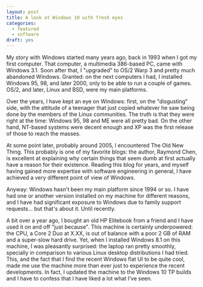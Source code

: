 ```yaml
---
layout: post
title: A look at Windows 10 with fresh eyes
categories:
  - featured
  - software
draft: yes
---
```


My story with Windows started many years ago, back in 1993 when I got my first computer. That computer, a multimedia 386-based PC, came with Windows 3.1. Soon after that, I "upgraded" to OS/2 Warp 3 and pretty much abandoned Windows. Granted: on the next computers I had, I installed Windows 95, 98, and later 2000, only to be able to run a couple of games. OS/2, and later, Linux and BSD, were my main platforms.

Over the years, I have kept an eye on Windows: first, on the "disgusting" side, with the attitude of a teenager that just copied whatever he saw being done by the members of the Linux communities. The truth is that they were right at the time: Windows 95, 98 and ME were all pretty bad. On the other hand, NT-based systems were decent enough and XP was the first release of those to reach the masses.

At some point later, probably around 2005, I encountered The Old New Thing. This probably is one of my favorite blogs: the author, Raymond Chen, is excellent at explaining why certain things that seem dumb at first actually have a reason for their existence. Reading this blog for years, and myself having gained more expertise with software engineering in general, I have achieved a very different point of view of Windows.

Anyway: Windows hasn't been my main platform since 1994 or so. I have had one or another version installed on my machine for different reasons, and I have had significant exposure to Windows due to family support requests... but that's about it. Until recently.

A bit over a year ago, I bought an old HP Elitebook from a friend and I have used it on and off "just because". This machine is certainly underpowered: the CPU, a Core 2 Duo at X.XX, is out of balance with a poor 2 GB of RAM and a super-slow hard drive. Yet, when I installed Windows 8.1 on this machine, I was pleasantly surprised: the laptop ran pretty smoothly, specially in comparison to various Linux desktop distributions I had tried. This, and the fact that I find the recent Windows flat UI to be quite cool, made me use the machine more than ever just to experience the recent developments. In fact, I updated the machine to the Windows 10 TP builds and I have to confess that I have liked a lot what I've seen.
